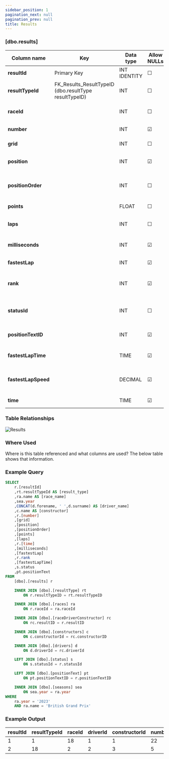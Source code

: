 ```yaml
---
sidebar_position: 1
pagination_next: null
pagination_prev: null
title: Results
---
```


### [dbo.results]
| Column name | Key | Data type | Allow NULLs | Default | Description |
| ------- | ------- | ------- | ------- | ------- | ------- |
| **resultId** |  Primary Key | INT IDENTITY | ☐ |  |  | 
| **resultTypeId** | FK_Results_ResultTypeID (dbo.resultType resultTypeID) | INT | ☐ |  | Result Type E.G. Sprint Result | 
| **raceId** |  | INT | ☐ |  | Foreign key link to races table | 
| **number** |  | INT | ☑ |  | Driver number | 
| **grid** |  | INT | ☐ | 0 | Starting grid position | 
| **position** |  | INT | ☑ |  | Official classification, if applicable | 
| **positionOrder** |  | INT | ☐ | 0 | Driver position for ordering purposes | 
| **points** |  | FLOAT | ☐ | 0 | Driver points for race | 
| **laps** |  | INT | ☐ | 0 | Number of completed laps | 
| **milliseconds** |  | INT | ☑ |  | Finishing time in milliseconds | 
| **fastestLap** |  | INT | ☑ |  | Lap number of fastest lap | 
| **rank** |  | INT | ☑ | 0 | Fastest lap rank, compared to other | 
| **statusId** |  | INT | ☐ | 0 | Fastest lap speed (km/h) e.g. "213.874" | 
| **positionTextID** |  | INT | ☑ |  | Foreign Key link to positionText | 
| **fastestLapTime** |  | TIME | ☑ |  | Fastest lap time e.g. "1:27.453" | 
| **fastestLapSpeed** |  | DECIMAL | ☑ |  | Fastest lap speed (km/h) e.g. "213.874" | 
| **time** |  | TIME | ☑ |  | Finishing time or gap |  


### Table Relationships

![Results](/img/table-relationships/results.png)

### Where Used
Where is this table referenced and what columns are used? The below table shows that information.

### Example Query

```sql
SELECT 
	r.[resultId]
	,rt.resultTypeId AS [result_type]
    ,ra.name AS [race_name]
	,sea.year
    ,CONCAT(d.forename, ' ',d.surname) AS [driver_name]
    ,c.name AS [constructor]
    ,r.[number]
    ,[grid]
    ,[position]
    ,[positionOrder]
    ,[points]
    ,[laps]
    ,r.[time]
    ,[milliseconds]
    ,[fastestLap]
	,r.rank
    ,[fastestLapTime]
    ,s.status
    ,pt.positionText
FROM 
	[dbo].[results] r

	INNER JOIN [dbo].[resultType] rt
		ON r.resultTypeID = rt.resultTypeID

	INNER JOIN [dbo].[races] ra
		ON r.raceId = ra.raceId

	INNER JOIN [dbo].[raceDriverConstructor] rc
		ON rc.resultID = r.resultID

	INNER JOIN [dbo].[constructors] c
		ON c.constructorId = rc.constructorID

	INNER JOIN [dbo].[drivers] d 
		ON d.driverId = rc.driverId

	LEFT JOIN [dbo].[status] s 
		ON s.statusId = r.statusId

	LEFT JOIN [dbo].[positionText] pt 
		ON pt.positionTextID = r.positionTextID

	INNER JOIN [dbo].[seasons] sea
		ON sea.year = ra.year
WHERE
	ra.year = '2023'
	AND ra.name = 'British Grand Prix'
```

### Example Output

|**resultId**|**resultTypeId**|**raceId**|**driverId**|**constructorId**|**number**|**grid**|**position**|**positionOrder**|**points**|**laps**|**milliseconds**|**fastestLap**|**rank**|**statusId**|**positionTextID**|**fastestLapTime**|**fastestLapSpeed**|**time**|  
|---|---|---|---|---|---|---|---|---|---|---|---|---|---|---|---|---|---|---| 
|1|1|18|1|1|22|1|1|1|10|58|5690616|39|2|1|1|00:01:27.452|218.300|01:34:50.616| 
|2|18|2|2|3|5|2|2|8|58|5696094|41|3|1|2|00:01:27.739|217.586|00:00:05.477| 